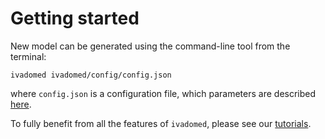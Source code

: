 # Getting started

New model can be generated using the command-line tool from the terminal:

```
ivadomed ivadomed/config/config.json
```

where `config.json` is a configuration file, which parameters are described [here](https://github.com/neuropoly/ivado-medical-imaging/wiki/configuration-file).

To fully benefit from all the features of `ivadomed`, please see our [tutorials](tutorials.md).

